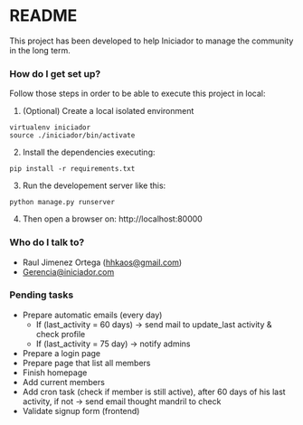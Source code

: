 # README #

This project has been developed to help Iniciador to manage the community in
the long term.

### How do I get set up? ###

Follow those steps in order to be able to execute this project in local:

1) (Optional) Create a local isolated environment

```
virtualenv iniciador
source ./iniciador/bin/activate
```

2) Install the dependencies executing:

```
pip install -r requirements.txt
```
3) Run the developement server like this:

```
python manage.py runserver
```

4) Then open a browser on: http://localhost:80000

### Who do I talk to? ###

* Raul Jimenez Ortega (hhkaos@gmail.com)
* Gerencia@iniciador.com

### Pending tasks ###

* Prepare automatic emails (every day)
  * If (last_activity = 60 days) -> send mail to update_last activity & check profile
  * If (last_activity = 75 day) -> notify admins
* Prepare a login page
* Prepare page that list all members
* Finish homepage
* Add current members
* Add cron task (check if member is still active), after 60 days of his last activity, if not -> send email thought mandril to check
* Validate signup form (frontend)
